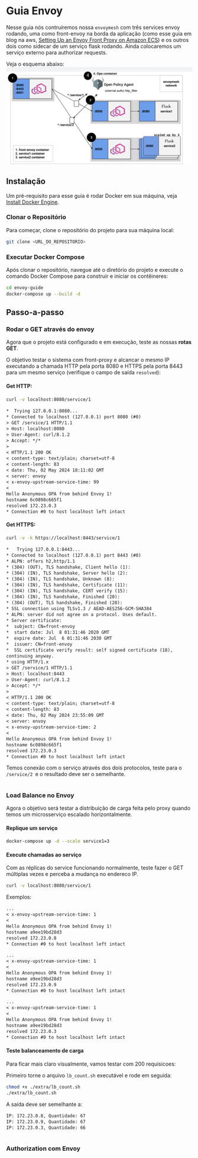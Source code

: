 # Guia Envoy
Nesse guia nós contruíremos nossa `envoymesh` com três services envoy rodando, uma como front-envoy na borda da aplicação (como esse guia em blog na aws, [Setting Up an Envoy Front Proxy on Amazon ECS](https://aws.amazon.com/pt/blogs/compute/setting-up-an-envoy-front-proxy-on-amazon-ecs/)) e os outros dois como sidecar de um serviço flask rodando. Ainda colocaremos um serviço externo para authorizar requests.

Veja o esquema abaixo: 
![Imagem do esquema](./extra/scheme.png)

## Instalação


Um pré-requisito para esse guia é rodar Docker em sua máquina, veja [Install Docker Engine](https://docs.docker.com/engine/install/).

### Clonar o Repositório

Para começar, clone o repositório do projeto para sua máquina local:

```bash
git clone <URL_DO_REPOSITORIO>
``` 
### Executar Docker Compose

Após clonar o repositório, navegue até o diretório do projeto e execute o comando Docker Compose para construir e iniciar os contêineres:

```bash
cd envoy-guide
docker-compose up --build -d
``` 

## Passo-a-passo

### Rodar o GET através do envoy
Agora que o projeto está configurado e em execução, teste as nossas <b>rotas GET</b>.

O objetivo testar o sistema com front-proxy e alcancar o mesmo IP executando a chamada HTTP pela porta 8080 e HTTPS pela porta 8443 para um mesmo serviço (verifique o campo de saída `resolved`):

#### Get HTTP:
```bash
curl -v localhost:8080/service/1
```

```
*  Trying 127.0.0.1:8080...
* Connected to localhost (127.0.0.1) port 8080 (#0)
> GET /service/1 HTTP/1.1
> Host: localhost:8080
> User-Agent: curl/8.1.2
> Accept: */*
> 
< HTTP/1.1 200 OK
< content-type: text/plain; charset=utf-8
< content-length: 83
< date: Thu, 02 May 2024 18:11:02 GMT
< server: envoy
< x-envoy-upstream-service-time: 99
< 
Hello Anonymous OPA from behind Envoy 1!
hostname 6c0898c665f1
resolved 172.23.0.3
* Connection #0 to host localhost left intact
```
#### Get HTTPS:
```bash
curl -v -k https://localhost:8443/service/1
```

```
*   Trying 127.0.0.1:8443...
* Connected to localhost (127.0.0.1) port 8443 (#0)
* ALPN: offers h2,http/1.1
* (304) (OUT), TLS handshake, Client hello (1):
* (304) (IN), TLS handshake, Server hello (2):
* (304) (IN), TLS handshake, Unknown (8):
* (304) (IN), TLS handshake, Certificate (11):
* (304) (IN), TLS handshake, CERT verify (15):
* (304) (IN), TLS handshake, Finished (20):
* (304) (OUT), TLS handshake, Finished (20):
* SSL connection using TLSv1.3 / AEAD-AES256-GCM-SHA384
* ALPN: server did not agree on a protocol. Uses default.
* Server certificate:
*  subject: CN=front-envoy
*  start date: Jul  8 01:31:46 2020 GMT
*  expire date: Jul  6 01:31:46 2030 GMT
*  issuer: CN=front-envoy
*  SSL certificate verify result: self signed certificate (18), continuing anyway.
* using HTTP/1.x
> GET /service/1 HTTP/1.1
> Host: localhost:8443
> User-Agent: curl/8.1.2
> Accept: */*
> 
< HTTP/1.1 200 OK
< content-type: text/plain; charset=utf-8
< content-length: 83
< date: Thu, 02 May 2024 23:55:09 GMT
< server: envoy
< x-envoy-upstream-service-time: 2
< 
Hello Anonymous OPA from behind Envoy 1!
hostname 6c0898c665f1
resolved 172.23.0.3
* Connection #0 to host localhost left intact
```

Temos conexão com o serviço através dos dois protocolos, teste para o `/service/2 `e o resultado deve ser o semelhante.

#

### Load Balance no Envoy

Agora o objetivo será testar a distribuição de carga feita pelo proxy quando temos um microsserviço escalado horizontalmente.

#### Replique um serviço

```bash
docker-compose up -d --scale service1=3
```

#### Execute chamadas ao serviço
Com as réplicas do service funcionando normalmente, teste fazer o GET múltiplas vezes e perceba a mudança no endereco IP.

```bash
curl -v localhost:8080/service/1
```

Exemplos:
```
...
< x-envoy-upstream-service-time: 1
< 
Hello Anonymous OPA from behind Envoy 1!
hostname a9ee19bd28d3
resolved 172.23.0.8
* Connection #0 to host localhost left intact
```
```
...
< x-envoy-upstream-service-time: 1
< 
Hello Anonymous OPA from behind Envoy 1!
hostname a9ee19bd28d3
resolved 172.23.0.9
* Connection #0 to host localhost left intact
```
```
...
< x-envoy-upstream-service-time: 1
< 
Hello Anonymous OPA from behind Envoy 1!
hostname a9ee19bd28d3
resolved 172.23.0.3
* Connection #0 to host localhost left intact
```
#### Teste balanceamento de carga

Para ficar mais claro visualmente, vamos testar com 200 requisicoes:

Primeiro torne o arquivo `lb_count.sh` executável e rode em seguida:
```bash
chmod +x ./extra/lb_count.sh
./extra/lb_count.sh
```
A saída deve ser semelhante a:
```
IP: 172.23.0.8, Quantidade: 67
IP: 172.23.0.9, Quantidade: 67
IP: 172.23.0.3, Quantidade: 66
```
#

### Authorization com Envoy

